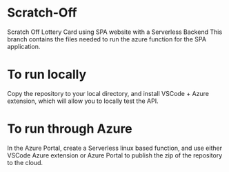 # Scratch-Off
Scratch Off Lottery Card using SPA website with a Serverless Backend
This branch contains the files needed to run the azure function for the SPA application.

# To run locally
Copy the repository to your local directory, and install VSCode + Azure extension, which
will allow you to locally test the API.

# To run through Azure
In the Azure Portal, create a Serverless linux based function, 
and use either VSCode  Azure extension or Azure Portal to publish the zip of the repository
to the cloud.
